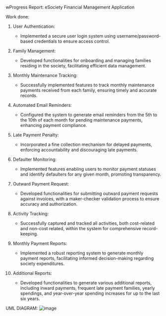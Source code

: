 wProgress Report: eSociety Financial Management Application


Work done:

1. User Authentication:
   - Implemented a secure user login system using username/password-based credentials to ensure access control.

2. Family Management:
   - Developed functionalities for onboarding and managing families residing in the society, facilitating efficient data management.

3. Monthly Maintenance Tracking:
   - Successfully implemented features to track monthly maintenance payments received from each family, ensuring timely and accurate records.

4. Automated Email Reminders:
   - Configured the system to generate email reminders from the 5th to the 10th of each month for pending maintenance payments, enhancing payment compliance.

5. Late Payment Penalty:
   - Incorporated a fine collection mechanism for delayed payments, enforcing accountability and discouraging late payments.

6. Defaulter Monitoring:
   - Implemented features enabling users to monitor payment statuses and identify defaulters for any given month, promoting transparency.

7. Outward Payment Request:
   - Developed functionalities for submitting outward payment requests against invoices, with a maker-checker validation process to ensure accuracy and authorization.

8. Activity Tracking:
   - Successfully captured and tracked all activities, both cost-related and non-cost related, within the system for comprehensive record-keeping.



9. Monthly Payment Reports:
   - Implemented a robust reporting system to generate monthly payment reports, facilitating informed decision-making regarding society expenditures.

10. Additional Reports:
    - Developed functionalities to generate various additional reports, including inward payments, frequent late payment families, yearly spendings, and year-over-year spending increases for up to the last six years.

UML DIAGRAM:
![image](https://github.com/ram05kishor12/Report/assets/96153571/83dfaa7b-05d6-4b2b-a744-b01160748996)

 
